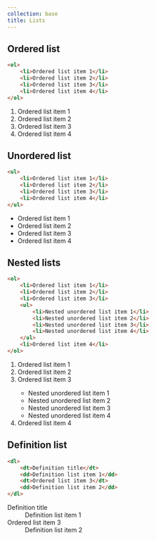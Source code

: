 ```yaml
---
collection: base
title: Lists
---
```


## Ordered list

```html
<ol>
    <li>Ordered list item 1</li>
    <li>Ordered list item 2</li>
    <li>Ordered list item 3</li>
    <li>Ordered list item 4</li>
</ol>
```

<ol>
    <li>Ordered list item 1</li>
    <li>Ordered list item 2</li>
    <li>Ordered list item 3</li>
    <li>Ordered list item 4</li>
</ol>

## Unordered list

```html
<ul>
    <li>Ordered list item 1</li>
    <li>Ordered list item 2</li>
    <li>Ordered list item 3</li>
    <li>Ordered list item 4</li>
</ul>
```

<ul>
    <li>Ordered list item 1</li>
    <li>Ordered list item 2</li>
    <li>Ordered list item 3</li>
    <li>Ordered list item 4</li>
</ul>

## Nested lists

```html
<ol>
    <li>Ordered list item 1</li>
    <li>Ordered list item 2</li>
    <li>Ordered list item 3</li>
    <ul>
        <li>Nested unordered list item 1</li>
        <li>Nested unordered list item 2</li>
        <li>Nested unordered list item 3</li>
        <li>Nested unordered list item 4</li>
    </ul>
    <li>Ordered list item 4</li>
</ol>
```

<ol>
    <li>Ordered list item 1</li>
    <li>Ordered list item 2</li>
    <li>Ordered list item 3</li>
    <ul>
        <li>Nested unordered list item 1</li>
        <li>Nested unordered list item 2</li>
        <li>Nested unordered list item 3</li>
        <li>Nested unordered list item 4</li>
    </ul>
    <li>Ordered list item 4</li>
</ol>

## Definition list

```html
<dl>
    <dt>Definition title</dt>
    <dd>Definition list item 1</dd>
    <dt>Ordered list item 3</dt>
    <dd>Definition list item 2</dd>
</dl>
```

<dl>
    <dt>Definition title</dt>
    <dd>Definition list item 1</dd>
    <dt>Ordered list item 3</dt>
    <dd>Definition list item 2</dd>
</dl>
